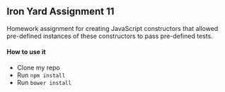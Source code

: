 ## Iron Yard Assignment 11

Homework assignment for creating JavaScript constructors that allowed pre-defined instances of these constructors to pass pre-defined tests.

#### How to use it
  * Clone my repo
  * Run `npm install`
  * Run `bower install`
